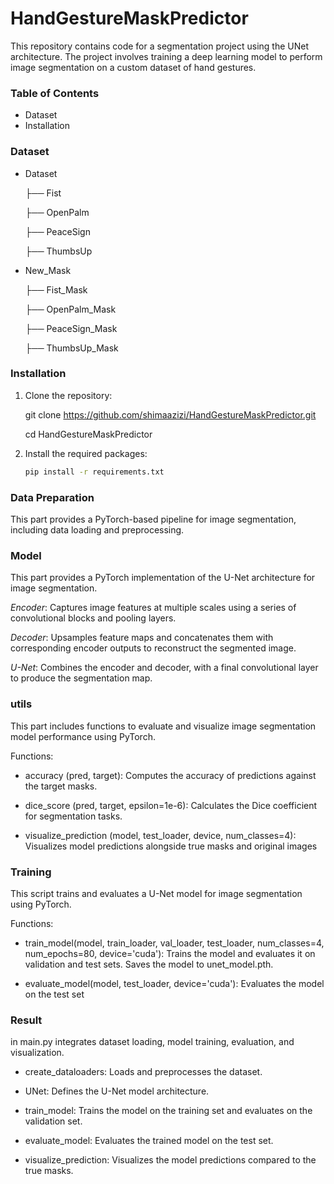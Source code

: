 # HandGestureMaskPredictor

This repository contains code for a segmentation project using the UNet architecture. The project involves training a deep learning model to perform image segmentation on a custom dataset of hand gestures.


### Table of Contents
* Dataset
* Installation


### Dataset
* Dataset
  
    ├── Fist
  
    ├── OpenPalm
  
    ├── PeaceSign
  
    ├── ThumbsUp
  
* New_Mask
  
    ├── Fist_Mask
  
    ├── OpenPalm_Mask
  
    ├── PeaceSign_Mask
  
    ├── ThumbsUp_Mask


### Installation
1. Clone the repository:
   
   git clone https://github.com/shimaazizi/HandGestureMaskPredictor.git
   
   cd HandGestureMaskPredictor

3. Install the required packages:
   
   ```bash
   pip install -r requirements.txt
   ```


### Data Preparation
This part provides a PyTorch-based pipeline for image segmentation, including data loading and preprocessing. 


### Model
This part provides a PyTorch implementation of the U-Net architecture for image segmentation.

*Encoder*: Captures image features at multiple scales using a series of convolutional blocks and pooling layers.

*Decoder*: Upsamples feature maps and concatenates them with corresponding encoder outputs to reconstruct the segmented image.

*U-Net*: Combines the encoder and decoder, with a final convolutional layer to produce the segmentation map.


### utils
This part includes functions to evaluate and visualize image segmentation model performance using PyTorch.

Functions:

* accuracy (pred, target): Computes the accuracy of predictions against the target masks.

* dice_score (pred, target, epsilon=1e-6): Calculates the Dice coefficient for segmentation tasks.

* visualize_prediction (model, test_loader, device, num_classes=4): Visualizes model predictions alongside true masks and original images


### Training
This script trains and evaluates a U-Net model for image segmentation using PyTorch.

Functions:

* train_model(model, train_loader, val_loader, test_loader, num_classes=4, num_epochs=80, device='cuda'): Trains the model and evaluates it on validation and test sets. Saves the model to unet_model.pth.

* evaluate_model(model, test_loader, device='cuda'): Evaluates the model on the test set


### Result 
in main.py integrates dataset loading, model training, evaluation, and visualization.

* create_dataloaders: Loads and preprocesses the dataset.
 
* UNet: Defines the U-Net model architecture.
  
* train_model: Trains the model on the training set and evaluates on the validation set.
  
* evaluate_model: Evaluates the trained model on the test set.
  
* visualize_prediction: Visualizes the model predictions compared to the true masks.



